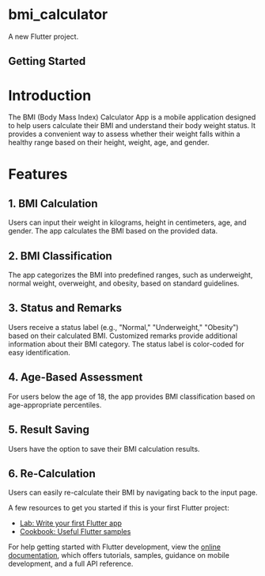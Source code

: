 # bmi_calculator

A new Flutter project.

## Getting Started

# Introduction
The BMI (Body Mass Index) Calculator App is a mobile application designed to help users calculate their BMI and understand their body weight status. It provides a convenient way to assess whether their weight falls within a healthy range based on their height, weight, age, and gender.

# Features
## 1. BMI Calculation
Users can input their weight in kilograms, height in centimeters, age, and gender.
The app calculates the BMI based on the provided data.
## 2. BMI Classification
The app categorizes the BMI into predefined ranges, such as underweight, normal weight, overweight, and obesity, based on standard guidelines.
## 3. Status and Remarks
Users receive a status label (e.g., "Normal," "Underweight," "Obesity") based on their calculated BMI.
Customized remarks provide additional information about their BMI category.
The status label is color-coded for easy identification.
## 4. Age-Based Assessment
For users below the age of 18, the app provides BMI classification based on age-appropriate percentiles.
## 5. Result Saving
Users have the option to save their BMI calculation results.
## 6. Re-Calculation
Users can easily re-calculate their BMI by navigating back to the input page.

A few resources to get you started if this is your first Flutter project:

- [Lab: Write your first Flutter app](https://docs.flutter.dev/get-started/codelab)
- [Cookbook: Useful Flutter samples](https://docs.flutter.dev/cookbook)

For help getting started with Flutter development, view the
[online documentation](https://docs.flutter.dev/), which offers tutorials,
samples, guidance on mobile development, and a full API reference.

